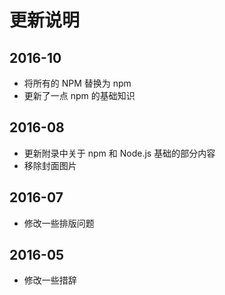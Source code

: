 # 更新说明

## 2016-10

- 将所有的 NPM 替换为 npm
- 更新了一点 npm 的基础知识

## 2016-08

- 更新附录中关于 npm 和 Node.js 基础的部分内容
- 移除封面图片

## 2016-07

- 修改一些排版问题

## 2016-05

- 修改一些措辞
